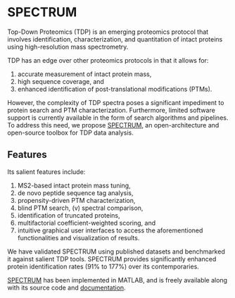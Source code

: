 # SPECTRUM
Top-Down Proteomics (TDP) is an emerging proteomics protocol that involves identification, characterization, and quantitation of intact proteins using high-resolution mass spectrometry. 

TDP has an edge over other proteomics protocols in that it allows for: 
1. accurate measurement of intact protein mass, 
1. high sequence coverage, and 
1. enhanced identification of post-translational modifications (PTMs). 

However, the complexity of TDP spectra poses a significant impediment to protein search and PTM characterization. Furthermore, limited software support is currently available in the form of search algorithms and pipelines. To address this need, we propose [SPECTRUM](https://github.com/BIRL/SPECTRUM), an open-architecture and open-source toolbox for TDP data analysis. 

## Features
Its salient features include: 
1. MS2-based intact protein mass tuning, 
1. de novo peptide sequence tag analysis, 
1. propensity-driven PTM characterization, 
1. blind PTM search, (v) spectral comparison, 
1. identification of truncated proteins, 
1. multifactorial coefficient-weighted scoring, and 
1. intuitive graphical user interfaces to access the aforementioned functionalities and visualization of results. 

We have validated SPECTRUM using published datasets and benchmarked it against salient TDP tools. SPECTRUM provides significantly enhanced protein identification rates (91% to 177%) over its contemporaries. 

[SPECTRUM](https://github.com/BIRL/SPECTRUM) has been implemented in MATLAB, and is freely available along with its source code and [documentation](https://github.com/BIRL/SPECTRUM/).
